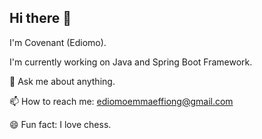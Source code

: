 ## Hi there 👋

I'm Covenant (Ediomo).

I'm currently working on Java and Spring Boot Framework.

💬 Ask me about anything.

📫 How to reach me: ediomoemmaeffiong@gmail.com

😄 Fun fact: I love chess.
